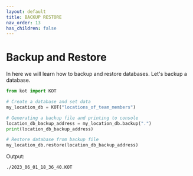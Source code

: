 ```yaml
---
layout: default
title: BACKUP RESTORE
nav_order: 13
has_children: false
---
```


# Backup and Restore
In here we will learn how to backup and restore databases. Let's backup a database.

```python
from kot import KOT

# Create a database and set data
my_location_db = KOT("locations_of_team_members")

# Generating a backup file and printing to console
location_db_backup_address = my_location_db.backup(".")
print(location_db_backup_address)

# Restore database from backup file
my_location_db.restore(location_db_backup_address)

```

Output:

```console
./2023_06_01_18_36_40.KOT
```
